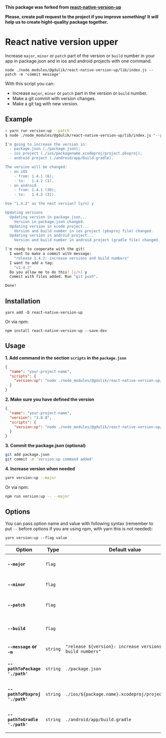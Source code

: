 **This package was forked from [react-native-version-up](https://github.com/gustarus/react-native-version-up)**

**Please, create pull request to the project if you improve something!**
**It will help us to create hight-quality package together.**

# React native version upper

Increase `major`, `minor` or `patch` part of the version or `build` number in your app in package.json and in ios and android projects with one command.

```
node ./node_modules/@gdulik/react-native-version-up/lib/index.js --patch -m 'commit message'
```

With this script you can:

- Increase `major`, `minor` or `patch` part in the version or `build` number.
- Make a git commit with version changes.
- Make a git tag with new version.

## Example

```bash
> yarn run version:up --patch
$ node ./node_modules/@gdulik/react-native-version-up/lib/index.js "--patch"

I'm going to increase the version in:
  - package.json (./package.json);
  - ios project (./ios/packagename.xcodeproj/project.pbxproj);
  - android project (./android/app/build.gradle).

The version will be changed:
  - on iOS
    - from: 1.4.1 (6);
    - to:   1.4.2 (1).
  - on android
    - from: 1.4.1 (30);
    - to:   1.4.2 (31).

Use "1.4.2" as the next version? [y/n] y

Updating versions
  Updating version in package.json...
    Version in package.json changed.
  Updating version in xcode project...
    Version and build number in ios project (pbxproj file) changed.
  Updating version in android project...
    Version and build number in android project (gradle file) changed.

I'm ready to cooperate with the git!
  I want to make a commit with message:
    "release 1.4.2: increase versions and build numbers"
  I want to add a tag:
    "v1.4.2"
  Do you allow me to do this? [y/n] y
  Commit with files added. Run "git push".

Done!
```

## Installation

```
yarn add -D react-native-version-up
```

Or via npm:

```
npm install react-native-version-up --save-dev
```

## Usage

**1. Add command in the section `scripts` in the `package.json`**

```json
{
  "name": "your-project-name",
  "scripts": {
    "version:up": "node ./node_modules/@gdulik/react-native-version-up/lib/index.js"
  }
}
```

**2. Make sure you have defined the version**

```json
{
  "name": "your-project-name",
  "version": "1.0.0",
  "scripts": {
    "version:up": "node ./node_modules/@gdulik/react-native-version-up/lib/index.js"
  }
}
```

**3. Commit the package.json (optional)**

```bash
git add package.json
git commit -m 'version:up command added'
```

**4. Increase version when needed**

```bash
yarn version:up --major
```

Or via npm:

```bash
npm run version:up -- --major
```

## Options

You can pass option name and value with following syntax (remember to put `--` before options if you are using npm, with yarn this is not needed):

```
yarn version:up --flag value
```

| **Option**                     | **Type** | **Default value**                                           | **Description**                                           |
| ------------------------------ | -------- | ----------------------------------------------------------- | --------------------------------------------------------- |
| **`--major`**                  | `flag`   |                                                             | Increase `major` version:<br/>**0**.0.0 -> **1**.0.0      |
| **`--minor`**                  | `flag`   |                                                             | Increase `minor` version:<br/>0.**0**.0 -> 0.**1**.0      |
| **`--patch`**                  | `flag`   |                                                             | Increase `patch` version:<br/>0.0.**0** -> 0.0.**1**      |
| **`--build`**                  | `flag`   |                                                             | Increase `build` number:<br/>0.0.0(**1**) -> 0.0.0(**2**) |
| **`--message` or `-m`**        | `string` | `"release ${version}: increase versions and build numbers"` | Custom commit message.                                    |
| **`--pathToPackage './path'`** | `string` | `./package.json`                                            | Path to `package.json` file in your project.              |
| **`--pathToPbxproj './path'`** | `string` | `./ios/${package.name}.xcodeproj/project.pbxproj`           | Path to `project.pbxproj` file (ios project).             |
| **`--pathToGradle './path'`**  | `string` | `./android/app/build.gradle`                                | Path to `build.gradle` file (android project).            |
